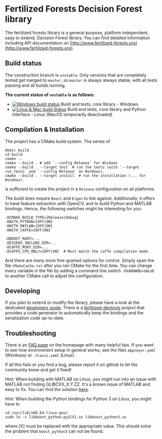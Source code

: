 # Fertilized Forests Decision Forest library

The fertilized forests library is a general purpose, platform independent, easy
to extend, Decision Forest library. You can find detailed information including
API documentation on [http://www.fertilized-forests.org](http://www.fertilized-forests.org).

## Build status

The construction branch is `unstable`. Only versions that are completely tested
get merged to `master`, so `master` is always always stable, with all tests
passing and all builds running.

**The current status of `unstable` is as follows:**

* [![Windows build status](https://ci.appveyor.com/api/projects/status/ypw6pxe1sp26hv62?svg=true)](https://ci.appveyor.com/project/classner/fertilized-forests) Build and tests, core library - Windows
* [![Linux & Mac build Status](https://travis-ci.org/classner/fertilized-forests.svg?branch=unstable)](https://travis-ci.org/classner/fertilized-forests) Build and tests, core library and Python interface - Linux (MacOS temporarily deactivated)

## Compilation & Installation

The project has a CMake build system. The series of

    mkdir build
    cd build
    cmake ..
    cmake --build . # add `--config Release` for Windows
    cmake --build . --target test  # run the tests (with `--target run_tests` and `--config Release` on Windows).
    cmake --build . --target install  # run the installation (... for Windows).

is sufficient to create the project in a `Release` configuration on all
platforms.

The build does require `Boost` and `Eigen` to link against.
Additionally, it offers to have feature extraction with OpenCV, and
to build Python and MATLAB bindings. Hence, the following switches might be
interesting for you:

    -DCMAKE_BUILD_TYPE={Release|Debug}
    -DWITH_PYTHON={OFF|ON}
    -DWITH_MATLAB={OFF|ON}
    -DWITH_CAFFE={OFF|ON}

    -DBOOST_ROOT=...
    -DEIGEN3_INCLUDE_DIR=...
    -DCAFFE_ROOT_DIR=...
    -DCAFFE_CPU_ONLY={OFF|ON}  # Must match the caffe compilation mode.

And there are many more fine-grained options for control. Simply open the
file `CMakeCache.txt` after you ran CMake for the first time. You can change
every variable in the file by adding a command line switch `-DVARNAME=VALUE`
to another CMake call to adjust the configuration.

## Developing

If you plan to extend or modify the library, please have a look at the
dedicated [developers guide](http://www.multimedia-computing.de/fertilized/pages/developers-guide.html).
There is a [fertilized-devtools](https://github.com/classner/fertilized-devtools)
project that provides a code generator to
automatically keep the bindings and the serialization code up-to-date.

## Troubleshooting

There is an [FAQ page](http://www.multimedia-computing.de/fertilized/pages/faq-troubleshooting.html)
on the homepage with many helpful tips. If you want to see how
environment setup in general works, see the files `appveyor.yaml` (Windows) or
`.travis.yaml` (Linux).

If all this fails or you find a bug, please report it on github to let the
community know and get it fixed!

_Hint_: When building with MATLAB on Linux, you might run into an issue with
MATLAB not finding GLIBCXX_X.Y.ZZ. It's a known issue of MATLAB and easy to fix.
You can find the solution [here](https://fantasticzr.wordpress.com/2013/05/29/matlab-error-libstdc-so-version-glibcxx_3-4-15-not-found/).

_Hint_: When building the Python bindings for Python 3 on Linux, you might
have to

    cd /usr/lib/x86_64-linux-gnu/
    sudo ln -s libboost_python-py3[X].so libboost_python3.so

where [X] must be replaced with the appropriate value. This should solve the
problem that `boost_python3` can not be found.
